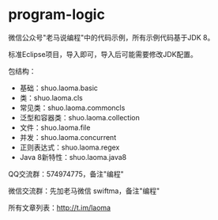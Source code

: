 # program-logic
微信公众号"老马说编程"中的代码示例，所有示例代码基于JDK 8。

标准Eclipse项目，导入即可，导入后可能需要修改JDK配置。

包结构：

* 基础：shuo.laoma.basic
* 类：shuo.laoma.cls
* 常见类：shuo.laoma.commoncls
* 泛型和容器类：shuo.laoma.collection
* 文件：shuo.laoma.file
* 并发：shuo.laoma.concurrent
* 正则表达式：shuo.laoma.regex
* Java 8新特性：shuo.laoma.java8

QQ交流群：574974775，备注"编程"

微信交流群：先加老马微信 swiftma，备注"编程"

所有文章列表：http://t.im/laoma